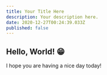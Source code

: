 ```yaml
---
title: Your Title Here
description: Your description here.
date: 2020-12-27T00:24:39.033Z
published: false
---
```


## Hello, World! 😁

I hope you are having a nice day today!
